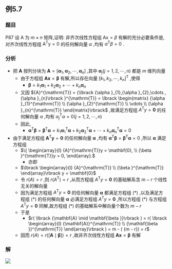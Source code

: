 ## 例5.7
### 题目
P87 设 $\mathrm{A}$ 为 $m \times n$ 矩阵,证明: 非齐次线性方程组 $\mathrm{{Ax}} = \beta$ 有解的充分必要条件是,对齐次线性方程组 ${\mathrm{A}}^{\mathrm{T}}\mathrm{y} = 0$ 的任何解向量 $\alpha$ ,均有 ${\alpha }^{\mathrm{T}}\beta = 0$ .
### 分析
- 把 $\mathbf{A}$ 按列分块为 $\mathbf{A} = \lbrack {{\mathbf{\alpha }}_{1},{\mathbf{\alpha }}_{2},\cdots ,{\mathbf{\alpha }}_{n}}\rbrack$ ,其中 ${\mathbf{\alpha }}_{j}( {j = 1,2,\cdots, n})$ 都是 $m$ 维列向量
    - 由于方程组 $\mathbf{{Ax}} = \mathbf{\beta }$ 有解,所以存在向量 ${\lbrack {k}_{1},{k}_{2},\cdots ,{k}_{n}\rbrack }^{\mathrm{T}}$ ,使得
        - $\mathbf{\beta } = {k}_{1}{\mathbf{\alpha }}_{1} + {k}_{2}{\mathbf{\alpha }}_{2} + \cdots + {k}_{n}{\mathbf{\alpha }}_{n}$
    - 又因 ${A}^{\mathrm{T}} = {\lbrack {\alpha }_{1},{\alpha }_{2},\cdots ,{\alpha }_{n}\rbrack }^{\mathrm{T}} = \lbrack \begin{matrix} {\alpha }_{1}^{\mathrm{T}} \\ {\alpha }_{2}^{\mathrm{T}} \\ \vdots \\ {\alpha }_{n}^{\mathrm{T}} \end{matrix}\rbrack$ ,故满足方程组 ${A}^{\mathrm{T}}y = \mathbf{0}$ 的任何解向量 $\alpha$ ,均有 ${\alpha }_{j}^{\mathrm{T}}\alpha = 0( {j = 1,2,\cdots, n})$
    - 因此,
        - ${\mathbf{\alpha }}^{\mathrm{T}}\mathbf{\beta } = {\mathbf{\beta }}^{\mathrm{T}}\mathbf{\alpha } = {k}_{1}{\mathbf{\alpha }}_{1}^{\mathrm{T}}\mathbf{\alpha } + {k}_{2}{\mathbf{\alpha }}_{2}^{\mathrm{T}}\mathbf{\alpha } + \cdots + {k}_{n}{\mathbf{\alpha }}_{n}^{\mathrm{T}}\mathbf{\alpha } = 0$
- 由于满足方程组 ${\mathbf{A}}^{\mathrm{T}}\mathbf{y} = \mathbf{0}$ 的任何解向量 $\mathbf{\alpha }$ ,均有 ${\mathbf{\alpha }}^{\mathrm{T}}\mathbf{\beta } = {\mathbf{\beta }}^{\mathrm{T}}\mathbf{\alpha } = 0$ ,所以 $\mathbf{\alpha }$ 满足方程组
    - $\{ \begin{array}{l} {A}^{\mathrm{T}}y = \mathbf{0}, \\ {\beta }^{\mathrm{T}}y = 0, \end{array}.$
	    - 亦即
    - $\lbrack \begin{array}{l} {A}^{\mathrm{T}} \\ {\beta }^{\mathrm{T}} \end{array}\rbrack y = \mathbf{0}$
    - 令 $r( A) = r$ ,则 $r( {A}^{\mathrm{T}}) = r$ ,从而方程组 ${A}^{\mathrm{T}}y = \mathbf{0}$ 的基础解系含 $m - r$ 个线性无关的解向量
    - 因为满足方程组 ${A}^{\mathrm{T}}y = \mathbf{0}$ 的任何解向量 $\mathbf{\alpha }$ 都满足方程组 $( *)$ ,以及满足方程组 $( *)$ 的任何解向量 $\mathbf{\alpha }$ 必满足方程组 ${A}^{\mathrm{T}}y = \mathbf{0}$ ,所以方程组 $( *)$ 与方程组 ${A}^{\mathrm{T}}y = \mathbf{0}$ 同解,故方程组 $( *)$ 的基础解系中解向量个数为 $m - r$
    - 于是
        - $r( \lbrack {\mathbf{A} \mid \mathbf{\beta }}\rbrack ) = r( \lbrack \begin{array}{l} {\mathbf{A}}^{\mathrm{T}} \\ {\mathbf{\beta }}^{\mathrm{T}} \end{array}\rbrack ) = m - ( {m - r}) = r$
    - 因而 $r( A) = r( \lbrack {\mathbf{A} \mid \mathbf{\beta }}\rbrack ) = r$ ,故非齐次线性方程组 $\mathbf{A}\mathbf{x} = \mathbf{\beta }$ 有解
### 解
![](https://img.hwenyi.tech/202410182157914.webp)

